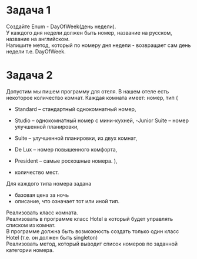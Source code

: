# Задача 1 #
Создайте Enum - DayOfWeek(день недели).   
У каждого дня недели должен быть номер, название на русском, название на английском.  
Напишите метод, который по номеру дня недели - возвращает сам день недели т.е. DayOfWeek.

# Задача 2 #
Допустим мы пишем программу для отеля. В нашем отеле есть некоторое количество комнат. Каждая комната имеет:
номер,
тип (
- Standard – стандартный однокомнатный номер,
- Studio – однокомнатный номер с мини-кухней,
-Junior Suite – номер улучшенной планировки,
- Suite – улучшенной планировки, из двух комнат,
- De Lux – номер повышенного комфорта,
- President – самые роскошные номера.
),

- количество мест.

Для каждого типа номера задана 
- базовая цена за ночь 
- описание, что означает тот или иной тип.

Реализовать класс комната.  
Реализовать в программе класс Hotel в который будет управлять списком из комнат.  
В программе должна быть возможность создать только один класс Hotel (т.е. он должен быть singleton)  
Реализовать метод, который выводит список номеров по заданной категории номера.


